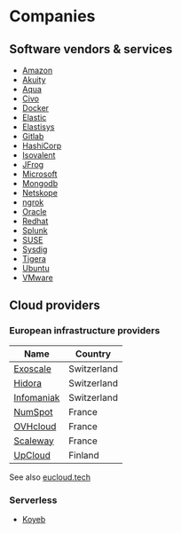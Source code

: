 # Companies

## Software vendors & services

* [Amazon](amazon/amazon.md)
* [Akuity](https://akuity.io/)
* [Aqua](aqua/aqua.md)
* [Civo](https://www.civo.com/)
* [Docker](docker/docker.md)
* [Elastic](elastic/elastic.md)
* [Elastisys](https://elastisys.com)
* [Gitlab](gitlab/gitlab.md)
* [HashiCorp](hashicorp/hashicorp.md)
* [Isovalent](https://isovalent.com/)
* [JFrog](jfrog/jfrog.md)
* [Microsoft](microsoft/microsoft.md)
* [Mongodb](mongodb/mongodb.md)
* [Netskope](https://www.netskope.com/)
* [ngrok](ngrok/ngrok.md)
* [Oracle](oracle/oracle.md)
* [Redhat](redhat/redhat.md)
* [Splunk](https://www.splunk.com/)
* [SUSE](suse/suse.md)
* [Sysdig](sysdig/sysdig.md)
* [Tigera](tigera/tigera.md)
* [Ubuntu](ubuntu/ubuntu.md)
* [VMware](vmware/vmware.md)

## Cloud providers

### European infrastructure providers

Name                                      | Country
------------------------------------------|-------
[Exoscale](http://www.exoscale.com)       | Switzerland
[Hidora](https://hidora.io/)              | Switzerland
[Infomaniak](https://www.infomaniak.com/) | Switzerland
[NumSpot](https://numspot.com/)           | France
[OVHcloud](https://www.ovhcloud.com/fr/)  | France
[Scaleway](https://www.scaleway.com/)     | France
[UpCloud](https://upcloud.com/)           | Finland

See also [eucloud.tech](https://www.eucloud.tech/eu-providers/cloud)

### Serverless

* [Koyeb](https://www.koyeb.com/)

